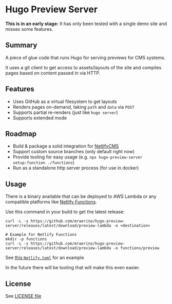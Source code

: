 # Hugo Preview Server

**This is in an early stage:** It has only been tested with a single demo site and misses some features.

## Summary

A piece of glue code that runs Hugo for serving previews for CMS systems.

It uses a git client to get access to assets/layouts of the site and compiles pages based on content passed in via HTTP.

## Features

- Uses GitHub as a virtual filesystem to get layouts
- Renders pages on-demand, taking `path` and `data` via `POST`
- Supports partial re-renders (just like `hugo server`)
- Supports extended mode

## Roadmap

- Build & package a solid integration for [NetlifyCMS](https://www.netlifycms.org/)
- Support custom source branches (only default right now)
- Provide tooling for easy usage (e.g. `npx hugo-preview-server setup:function ./functions`)
- Run as a standalone http server process (for use in docker)

## Usage

There is a binary available that can be deployed to AWS Lambda or any compatible platforms like [Netlify Functions](https://www.netlify.com/products/functions/).

Use this command in your build to get the latest release:

```
curl -L -s https://github.com/mraerino/hugo-preview-server/releases/latest/download/preview-lambda -o <destination>

# Example for Netlify Functions
mkdir -p functions
curl -L -s https://github.com/mraerino/hugo-preview-server/releases/latest/download/preview-lambda -o functions/preview
```

See [this `Netlify.toml`](demo/netlify.toml) for an example

In the future there will be tooling that will make this even easier.

## License

See [LICENSE file](LICENSE.md)
